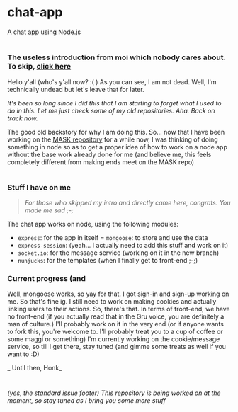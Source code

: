 # chat-app
 A chat app using Node.js

#
### The useless introduction from moi which nobody cares about. To skip, [click here](https://github.com/Goose-Of-War/chat-app/blob/main/README.md#stuff-i-have-on-me)
Hello y'all (who's y'all now? :( ) As you can see, I am not dead. Well, I'm technically undead but let's leave that for later. 

_It's been so long since I did this that I am starting to forget what I used to do in this. Let me just check some of my old repositories. Aha. Back on track now._ 

The good old backstory for why I am doing this. So... now that I have been working on the [MASK repository](https://github.com/mask-tech/MASK) for a while now, I was thinking of doing something in node so as to get a proper idea of how to work on a node app without the base work already done for me (and believe me, this feels completely different from making ends meet on the MASK repo)

#
### Stuff I have on me
> _For those who skipped my intro and directly came here, congrats. You made me sad ;-;_

The chat app works on node, using the following modules:
- `express`: for the app in itself
= `mongoose`: to store and use the data
- `express-session`: (yeah... I actually need to add this stuff and work on it)
- `socket.io`: for the message service (working on it in the new branch)
- `nunjucks`: for the templates (when I finally get to front-end ;-;)

### Current progress (and 

Well, mongoose works, so yay for that. I got sign-in and sign-up working on me. So that's fine ig. I still need to work on making cookies and actually linking users to their actions. So, there's that. 
In terms of front-end, we have no front-end (if you actually read that in the Gru voice, you are definitely a man of culture.) I'll probably work on it in the very end (or if anyone wants to fork this, you're welcome to. I'll probably treat you to a cup of coffee or some maggi or something)
I'm currently working on the cookie/message service, so till I get there, stay tuned (and gimme some treats as well if you want to :D)

_ Until then, Honk_
#
_(yes, the standard issue footer)_
_This repository is being worked on at the moment, so stay tuned as I bring you some more stuff_

